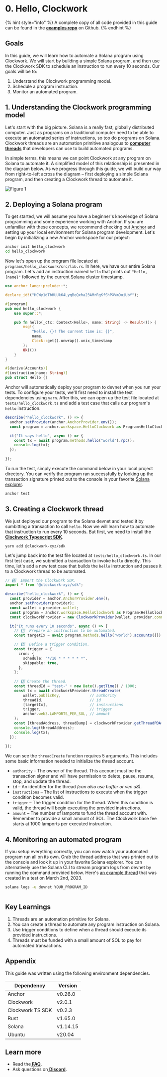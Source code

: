 # 0. Hello, Clockwork

{% hint style="info" %}
A complete copy of all code provided in this guide can be found in the [**examples repo**](https://github.com/clockwork-xyz/examples/tree/main/hello\_clockwork) on Github.
{% endhint %}

## Goals

In this guide, we will learn how to automate a Solana program using Clockwork. We will start by building a simple Solana program, and then use the Clockwork SDK to schedule an instruction to run every 10 seconds. Our goals will be to:

1. Understand the Clockwork programming model.
2. Schedule a program instruction.
3. Monitor an automated program.

## 1. Understanding the Clockwork programming model

Let's start with the big picture. Solana is a really fast, globally distributed computer. Just as programs on a traditional computer need to be able to execute an automated series of instructions, so too do programs on Solana. Clockwork threads are an automation primitive analogous to [**computer threads**](https://en.wikipedia.org/wiki/Thread\_\(computing\)) that developers can use to build automated programs.

In simple terms, this means we can point Clockwork at any program on Solana to automate it. A simplified model of this relationship is presented in the diagram below. As we progress through this guide, we will build our way from right-to-left across the diagram – first deploying a simple Solana program, and then creating a Clockwork thread to automate it.

![Figure 1](https://user-images.githubusercontent.com/8634334/222291232-ce195a01-7bdc-4567-8907-14485d19ee91.png)

## 2. Deploying a Solana program

To get started, we will assume you have a beginner's knowledge of Solana programming and some experience working with Anchor. If you are unfamiliar with these concepts, we recommend checking out [Anchor](https://www.anchor-lang.com/) and setting up your local environment for Solana program development. Let's begin by initializing a new Anchor workspace for our project:

```sh
anchor init hello_clockwork
cd hello_clockwork
```

Now let's open up the program file located at `programs/hello_clockwork/src/lib.rs`. In here, we have our entire Solana program. Let's add an instruction named `hello` that prints out `"Hello, {name}"` followed by the current Solana cluster timestamp.

```rust
use anchor_lang::prelude::*;

declare_id!("HCWy1dTbHUUk64LyqBeQxha23AMrRgKfShPXVmDuiUbY");

#[program]
pub mod hello_clockwork {
    use super::*;

    pub fn hello(_ctx: Context<Hello>, name: String) -> Result<()> {
        msg!(
            "Hello, {}! The current time is: {}",
            name,
            Clock::get().unwrap().unix_timestamp
        );
        Ok(())
    }
}

#[derive(Accounts)]
#[instruction(name: String)]
pub struct Hello {}
```

Anchor will automatically deploy your program to devnet when you run your tests. To configure your tests, we'll first need to install the test dependencies using `yarn`. After this, we can open up the test file located at `tests/hello_clockwork.ts` and add a test case that calls our program's `hello` instruction.

```ts
describe("hello_clockwork", () => {
  anchor.setProvider(anchor.AnchorProvider.env());
  const program = anchor.workspace.HelloClockwork as Program<HelloClockwork>;

  it("It says hello", async () => {
    const tx = await program.methods.hello("world").rpc();
    console.log(tx);
  });
  
});
```

To run the test, simply execute the command below in your local project directory. You can verify the program ran successfully by looking up the transaction signature printed out to the console in your favorite [Solana explorer](https://explorer.solana.com).

```sh
anchor test
```

## 3. Creating a Clockwork thread

We just deployed our program to the Solana devnet and tested it by sumbitting a transaction to call `hello`. Now we will learn how to automate that instruction to run every 10 seconds. But first, we need to install the [**Clockwork Typescript SDK**](https://www.npmjs.com/package/@clockwork-xyz/sdk).

```
yarn add @clockwork-xyz/sdk
```

Let's jump back into the test file located at `tests/hello_clockwork.ts`. In our first test case, we submitted a transaction to invoke `hello` directly. This time, let's add a new test case that builds the `hello` instruction and passes it to a Clockwork thread to be automated.

```ts
// 0️⃣  Import the Clockwork SDK.
import * from "@clockwork-xyz/sdk";

describe("hello_clockwork", () => {
  const provider = anchor.AnchorProvider.env();
  anchor.setProvider(provider);
  const wallet = provider.wallet;
  const program = anchor.workspace.HelloClockwork as Program<HelloClockwork>;
  const clockworkProvider = new ClockworkProvider(wallet, provider.connection);

  it("It runs every 10 seconds", async () => {
    // 1️⃣  Prepare an instruction to be automated.
    const targetIx = await program.methods.hello("world").accounts({}).instruction();

    // 2️⃣  Define a trigger condition.
    const trigger = {
      cron: {
        schedule: "*/10 * * * * * *",
        skippable: true,
      },
    };
    
    // 3️⃣ Create the thread.
    const threadId = "test-" + new Date().getTime() / 1000;
    const tx = await clockworkProvider.threadCreate(
        wallet.publicKey,             // authority
        threadId,                     // id
        [targetIx],                   // instructions
        trigger,                      // trigger
        anchor.web3.LAMPORTS_PER_SOL, // amount
    );
    const [threadAddress, threadBump] = clockworkProvider.getThreadPDA(wallet.publicKey, threadId)
    console.log(threadAddress);
    console.log(tx);
  });
  
});
```

We can see the `threadCreate` function requires 5 arguments. This includes some basic information needed to initialize the thread account.

* `authority` – The owner of the thread. This account must be the transaction signer and will have permission to delete, pause, resume, stop, and update the thread.
* `id` – An identifier for the thread _(can also use buffer or vec u8)_.
* `instructions` – The list of instructions to execute when the trigger condition becomes valid.
* `trigger` – The trigger condition for the thread. When this condition is valid, the thread will begin executing the provided instructions.
* `amount` – The number of lamports to fund the thread account with. Remember to provide a small amount of SOL. The Clockwork base fee starts at 1000 lamports per executed instruction.

## 4. Monitoring an automated program

If you setup everything correctly, you can now watch your automated program run all on its own. Grab the thread address that was printed out to the console and look it up in your favorite Solana explorer. You can alternatively use the Solana CLI to stream program logs from devnet by running the command provided below. Here's [an example thread](https://explorer.solana.com/address/3ohRKgNyLS1iTGiUqnzoiFiQcrCLGmr3NWHzq4HW8BdJ?cluster=devnet) that was created in a test on March 2nd, 2023.

```bash
solana logs -u devnet YOUR_PROGRAM_ID
```

<figure><img src="https://user-images.githubusercontent.com/8634334/222591908-bbaa04c5-83b4-46c2-b83b-68e1fef473eb.png" alt=""><figcaption></figcaption></figure>

## Key Learnings

1. Threads are an automation primitive for Solana.
2. You can create a thread to automate any program instruction on Solana.&#x20;
3. Use trigger conditions to define when a thread should execute its provided instructions.&#x20;
4. Threads must be funded with a small amount of SOL to pay for automated transactions.&#x20;

## Appendix

This guide was written using the following environment dependencies.

| Dependency       | Version  |
| ---------------- | -------- |
| Anchor           | v0.26.0  |
| Clockwork        | v2.0.1   |
| Clockwork TS SDK | v0.2.3   |
| Rust             | v1.65.0  |
| Solana           | v1.14.15 |
| Ubuntu           | v20.04   |

## Learn more

* Read the[ **FAQ**](../../FAQ.md#common-errors).
* Ask questions on[ **Discord**](https://discord.gg/epHsTsnUre).
